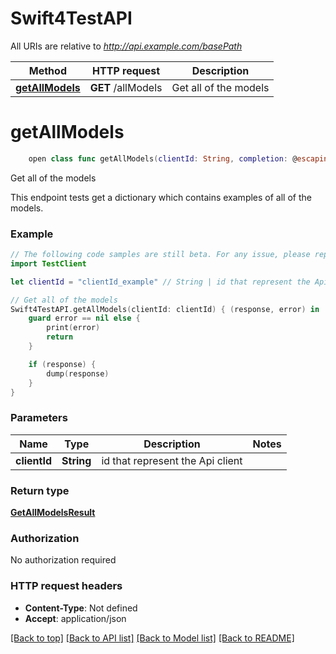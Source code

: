 # Swift4TestAPI

All URIs are relative to *http://api.example.com/basePath*

Method | HTTP request | Description
------------- | ------------- | -------------
[**getAllModels**](Swift4TestAPI.md#getallmodels) | **GET** /allModels | Get all of the models


# **getAllModels**
```swift
    open class func getAllModels(clientId: String, completion: @escaping (_ data: GetAllModelsResult?, _ error: Error?) -> Void)
```

Get all of the models

This endpoint tests get a dictionary which contains examples of all of the models.

### Example 
```swift
// The following code samples are still beta. For any issue, please report via http://github.com/OpenAPITools/openapi-generator/issues/new
import TestClient

let clientId = "clientId_example" // String | id that represent the Api client

// Get all of the models
Swift4TestAPI.getAllModels(clientId: clientId) { (response, error) in
    guard error == nil else {
        print(error)
        return
    }

    if (response) {
        dump(response)
    }
}
```

### Parameters

Name | Type | Description  | Notes
------------- | ------------- | ------------- | -------------
 **clientId** | **String** | id that represent the Api client | 

### Return type

[**GetAllModelsResult**](GetAllModelsResult.md)

### Authorization

No authorization required

### HTTP request headers

 - **Content-Type**: Not defined
 - **Accept**: application/json

[[Back to top]](#) [[Back to API list]](../README.md#documentation-for-api-endpoints) [[Back to Model list]](../README.md#documentation-for-models) [[Back to README]](../README.md)

